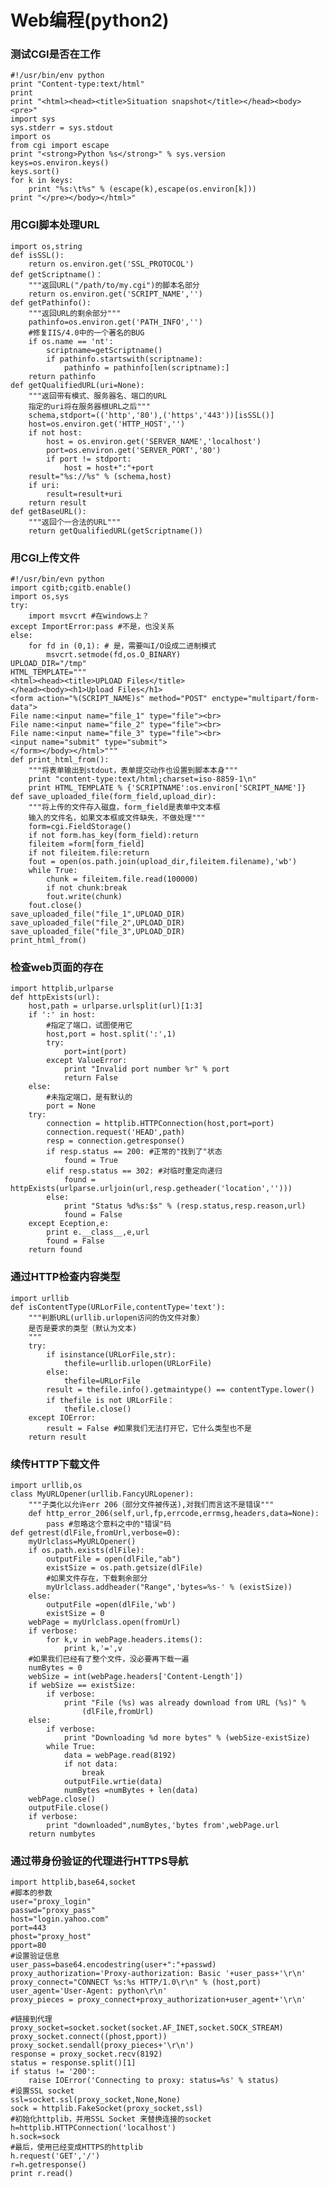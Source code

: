Web编程(python2)
=====================
### 测试CGI是否在工作
    
    #!/usr/bin/env python
    print "Content-type:text/html"
    print
    print "<html><head><title>Situation snapshot</title></head><body><pre>"
    import sys
    sys.stderr = sys.stdout
    import os
    from cgi import escape
    print "<strong>Python %s</strong>" % sys.version
    keys=os.environ.keys()
    keys.sort()
    for k in keys:
        print "%s:\t%s" % (escape(k),escape(os.environ[k]))
    print "</pre></body></html>"

### 用CGI脚本处理URL

    import os,string
    def isSSL():
        return os.environ.get('SSL_PROTOCOL')
    def getScriptname()：
        """返回URL("/path/to/my.cgi")的脚本名部分
        return os.environ.get('SCRIPT_NAME','')
    def getPathinfo():
        """返回URL的剩余部分"""
        pathinfo=os.environ.get('PATH_INFO','')
        #修复IIS/4.0中的一个著名的BUG
        if os.name == 'nt':
            scriptname=getScriptname()
            if pathinfo.startswith(scriptname):
                pathinfo = pathinfo[len(scriptname):]
        return pathinfo
    def getQualifiedURL(uri=None):
        """返回带有模式、服务器名、端口的URL
        指定的uri将在服务器根URL之后"""
        schema,stdport=(('http','80'),('https','443'))[isSSL()]
        host=os.environ.get('HTTP_HOST','')
        if not host:
            host = os.environ.get('SERVER_NAME','localhost')
            port=os.environ.get('SERVER_PORT','80')
            if port != stdport:
                host = host+":"+port
        result="%s://%s" % (schema,host)
        if uri:
            result=result+uri
        return result
    def getBaseURL():
        """返回个一合法的URL"""
        return getQualifiedURL(getScriptname())


### 用CGI上传文件

    #!/usr/bin/evn python
    import cgitb;cgitb.enable()
    import os,sys
    try:
        import msvcrt #在windows上？
    except ImportError:pass #不是，也没关系
    else:
        for fd in (0,1): # 是，需要叫I/O设成二进制模式
            msvcrt.setmode(fd,os.O_BINARY)
    UPLOAD_DIR="/tmp"
    HTML_TEMPLATE="""
    <html><head><title>UPLOAD Files</title>
    </head><body><h1>Upload Files</h1>
    <form action="%(SCRIPT_NAME)s" method="POST" enctype="multipart/form-data">
    File name:<input name="file_1" type="file"><br>
    File name:<input name="file_2" type="file"><br>
    File name:<input name="file_3" type="file"><br>
    <input name="submit" type="submit">
    </form></body></html>"""
    def print_html_from():
        """将表单输出到stdout，表单提交动作也设置到脚本本身"""
        print "content-type:text/html;charset=iso-8859-1\n"
        print HTML_TEMPLATE % {'SCRIPTNAME':os.environ['SCRIPT_NAME']}
    def save_uploaded_file(form_field,upload_dir):
        """将上传的文件存入磁盘，form_field是表单中文本框
        输入的文件名，如果文本框或文件缺失，不做处理"""
        form=cgi.FieldStorage()
        if not form.has_key(form_field):return
        fileitem =form[form_field]
        if not fileitem.file:return
        fout = open(os.path.join(upload_dir,fileitem.filename),'wb')
        while True:
            chunk = fileitem.file.read(100000)
            if not chunk:break
            fout.write(chunk)
        fout.close()
    save_uploaded_file("file_1",UPLOAD_DIR)
    save_uploaded_file("file_2",UPLOAD_DIR)
    save_uploaded_file("file_3",UPLOAD_DIR)
    print_html_from()


### 检查web页面的存在

    import httplib,urlparse
    def httpExists(url):
        host,path = urlparse.urlsplit(url)[1:3]
        if ':' in host:
            #指定了端口，试图使用它
            host,port = host.split(':',1)
            try:
                port=int(port)
            except ValueError:
                print "Invalid port number %r" % port
                return False
        else:
            #未指定端口，是有默认的
            port = None
        try:
            connection = httplib.HTTPConnection(host,port=port)
            connection.request('HEAD',path)
            resp = connection.getresponse()
            if resp.status == 200: #正常的"找到了"状态
                found = True
            elif resp.status == 302: #对临时重定向递归
                found = httpExists(urlparse.urljoin(url,resp.getheader('location','')))
            else:
                print "Status %d%s:$s" % (resp.status,resp.reason,url)
                found = False
        except Eception,e:
            print e.__class__,e,url
            found = False
        return found
        

### 通过HTTP检查内容类型

    
    import urllib
    def isContentType(URLorFile,contentType='text'):
        """判断URL(urllib.urlopen访问的伪文件对象）
        是否是要求的类型（默认为文本)
        """
        try:
            if isinstance(URLorFile,str):
                thefile=urllib.urlopen(URLorFile)
            else:
                thefile=URLorFile
            result = thefile.info().getmaintype() == contentType.lower()
            if thefile is not URLorFile：
                thefile.close()
        except IOError:
            result = False #如果我们无法打开它，它什么类型也不是
        return result


### 续传HTTP下载文件

    import urllib,os
    class MyURLOpener(urllib.FancyURLopener):
        """子类化以允许err 206（部分文件被传送),对我们而言这不是错误"""
        def http_error_206(self,url,fp,errcode,errmsg,headers,data=None):
            pass #忽略这个意料之中的"错误"码
    def getrest(dlFile,fromUrl,verbose=0):
        myUrlclass=MyURLOpener()
        if os.path.exists(dlFile):
            outputFile = open(dlFile,"ab")
            existSize = os.path.getsize(dlFile)
            #如果文件存在，下载剩余部分
            myUrlclass.addheader("Range",'bytes=%s-' % (existSize))
        else:
            outputFile =open(dlFile,'wb')
            existSize = 0
        webPage = myUrlclass.open(fromUrl)
        if verbose:
            for k,v in webPage.headers.items():
                print k,'=',v
        #如果我们已经有了整个文件，没必要再下载一遍
        numBytes = 0
        webSize = int(webPage.headers['Content-Length'])
        if webSize == existSize:
            if verbose:
                print "File (%s) was already download from URL (%s)" %
                    (dlFile,fromUrl)
        else:
            if verbose:
                print "Downloading %d more bytes" % (webSize-existSize)
            while True:
                data = webPage.read(8192)
                if not data:
                    break
                outputFile.wrtie(data)
                numBytes =numBytes + len(data)
        webPage.close()
        outputFile.close()
        if verbose:
            print "downloaded",numBytes,'bytes from',webPage.url
        return numbytes



### 通过带身份验证的代理进行HTTPS导航

    import httplib,base64,socket
    #脚本的参数
    user="proxy_login"
    passwd="proxy_pass"
    host="login.yahoo.com"
    port=443
    phost="proxy_host"
    pport=80
    #设置验证信息
    user_pass=base64.encodestring(user+":"+passwd)
    proxy_authorization='Proxy-authorization: Basic '+user_pass+'\r\n'
    proxy_connect="CONNECT %s:%s HTTP/1.0\r\n" % (host,port)
    user_agent='User-Agent: python\r\n'
    proxy_pieces = proxy_connect+proxy_authorization+user_agent+'\r\n'

    #链接到代理
    proxy_socket=socket.socket(socket.AF_INET,socket.SOCK_STREAM)
    proxy_socket.connect((phost,pport))
    proxy_socket.sendall(proxy_pieces+'\r\n')
    response = proxy_socket.recv(8192)
    status = response.split()[1]
    if status != '200':
        raise IOError('Connecting to proxy: status=%s' % status)
    #设置SSL socket
    ssl=socket.ssl(proxy_socket,None,None)
    sock = httplib.FakeSocket(proxy_socket,ssl)
    #初始化httplib，并用SSL Socket 来替换连接的socket
    h=httplib.HTTPConnection('localhost')
    h.sock=sock
    #最后，使用已经变成HTTPS的httplib
    h.request('GET','/')
    r=h.getresponse()
    print r.read()
    
